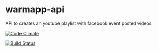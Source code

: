 # warmapp-api

API to creates an youtube playlist with facebook event posted videos.

[![Code Climate](https://codeclimate.com/github/WarmApp/warmapp-api/badges/gpa.svg)](https://codeclimate.com/github/WarmApp/warmapp-api)

[![Build Status](https://travis-ci.org/vgsantoniazzi/warmapp-api.svg?branch=development)](https://travis-ci.org/vgsantoniazzi/warmapp-api)
